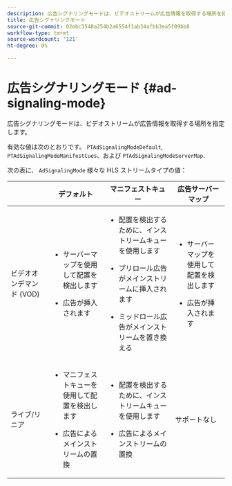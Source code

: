 ```yaml
---
description: 広告シグナリングモードは、ビデオストリームが広告情報を取得する場所を指定します。
title: 広告シグナリングモード
source-git-commit: 02ebc3548a254b2a6554f1ab34afbb3ea5f09bb8
workflow-type: tm+mt
source-wordcount: '121'
ht-degree: 0%

---
```


# 広告シグナリングモード {#ad-signaling-mode}

広告シグナリングモードは、ビデオストリームが広告情報を取得する場所を指定します。

有効な値は次のとおりです。 `PTAdSignalingModeDefault`, `PTAdSignalingModeManifestCues`、および `PTAdSignalingModeServerMap`.

次の表に、 `AdSignalingMode` 様々な HLS ストリームタイプの値：

<table frame="all" colsep="1" rowsep="1" id="table_AdSignalingMode"> 
 <thead> 
  <tr rowsep="1"> 
   <th colname="1" class="entry"> </th> 
   <th colname="2" class="entry"><b>デフォルト</b></th> 
   <th colname="3" class="entry"><b>マニフェストキュー</b></th> 
   <th colname="4" class="entry"><b>広告サーバーマップ</b></th> 
  </tr> 
 </thead>
 <tbody> 
  <tr rowsep="1"> 
   <td colname="1"> ビデオオンデマンド (VOD) </td> 
   <td colname="2"> 
    <ul id="ul_E79DA79107364D0D8B46A1859CA75B5C"> 
     <li id="li_B259ED87743F463095071F58DC840E39"> <p>サーバーマップを使用して配置を検出します </p> </li> 
     <li id="li_8957E4151466467BA6C954E5010E34EA"> <p>広告が挿入されます </p> </li> 
    </ul> </td> 
   <td colname="3"> 
    <ul id="ul_D462C76717D94DE09915BDF6E9B3FB68"> 
     <li id="li_FB46108F4AD9457D99D2618ABEF7DBD1"> <p>配置を検出するために、インストリームキューを使用します </p> </li> 
     <li id="li_C3F7FBB98F524CEF97D17318C292E9EA"> <p>プリロール広告がメインストリームに挿入されます </p> </li> 
     <li id="li_A56E1545F84840DFA6D065DA60E98C31"> <p>ミッドロール広告がメインストリームを置き換える </p> </li> 
    </ul> </td> 
   <td colname="4"> 
    <ul id="ul_F10192B1B6F745CBB0D4C1A6D52A57B4"> 
     <li id="li_2ADACF71FA5F4A08A00A3399F5593420"> <p>サーバーマップを使用して配置を検出します </p> </li> 
     <li id="li_1201085B9C554A4BBD471E7EB2E363AC"> <p>広告が挿入されます </p> </li> 
    </ul> </td> 
  </tr> 
  <tr rowsep="0"> 
   <td colname="1"> ライブ/リニア </td> 
   <td colname="2"> 
    <ul id="ul_82AAC9EE056F49E999F809536A96C2F8"> 
     <li id="li_73BAD2BAA95F4592808B77F8DA436237"> <p>マニフェストキューを使用して配置を検出します </p> </li> 
     <li id="li_A97B6F61078D4149A984B2412021E103"> <p>広告によるメインストリームの置換 </p> </li> 
    </ul> </td> 
   <td colname="3"> 
    <ul id="ul_CAED2D4F46334D76AE025482881BF843"> 
     <li id="li_A8023845A037482DBFDEF7EF247FECFD"> <p>配置を検出するために、インストリームキューを使用します </p> </li> 
     <li id="li_62A3CDAD249344EB89043B2AE0F4D7FF"> <p>広告によるメインストリームの置換 </p> </li> 
    </ul> </td> 
   <td colname="4"> サポートなし </td> 
  </tr> 
 </tbody> 
</table>
